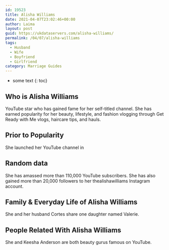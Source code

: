 ```yaml
---
id: 19523
title: Alisha Williams
date: 2021-04-07T23:02:46+00:00
author: Laima
layout: post
guid: https://ukdataservers.com/alisha-williams/
permalink: /04/07/alisha-williams
tags:
  - Husband
  - Wife
  - Boyfriend
  - Girlfriend
category: Marriage Guides
---
```


* some text
{: toc}


## Who is Alisha Williams
                  
                  
                  
YouTube star who has gained fame for her self-titled channel. She has earned popularity for her beauty, lifestyle, and fashion vlogging through Get Ready with Me vlogs, haircare tips, and hauls. 
                  
              
            
              
            
                
                
                
## Prior to Popularity
                  
                  
                  
She launched her YouTube channel in 
                  
              
            
              
            
                
                
                
## Random data
                  
                  
                  
She has amassed more than 110,000 YouTube subscribers. She has also gained more than 20,000 followers to her thealishawilliams Instagram account.
                  
              
            
              
            
                
                
                
## Family & Everyday Life of Alisha Williams
                  
                  
                  
She and her husband Cortes share one daughter named Valerie.
                  
              
            
              
            
                
                
                
## People Related With Alisha Williams
                  
                  
                  
She and Keesha Anderson are both beauty gurus famous on YouTube. 
                  
              
            
              
            
                
              
            
              
              
            
            
              
            
          
          
          
